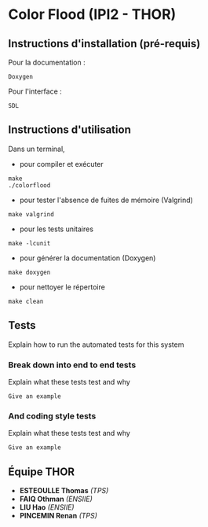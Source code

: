 # Color Flood (IPI2 - THOR)

## Instructions d'installation (pré-requis)

Pour la documentation :
```
Doxygen
```

Pour l'interface :
```
SDL
```

## Instructions d'utilisation

Dans un terminal,
* pour compiler et exécuter

```
make
./colorflood
```
* pour tester l'absence de fuites de mémoire (Valgrind)

```
make valgrind
```
* pour les tests unitaires

```
make -lcunit
```
* pour générer la documentation (Doxygen)

```
make doxygen
```

* pour nettoyer le répertoire
```
make clean
```


## Tests

Explain how to run the automated tests for this system

### Break down into end to end tests

Explain what these tests test and why

```
Give an example
```

### And coding style tests

Explain what these tests test and why

```
Give an example
```

## Équipe THOR


* **ESTEOULLE Thomas** *(TPS)*
* **FAIQ Othman** *(ENSIIE)*
* **LIU Hao** *(ENSIIE)*
* **PINCEMIN Renan** *(TPS)*
